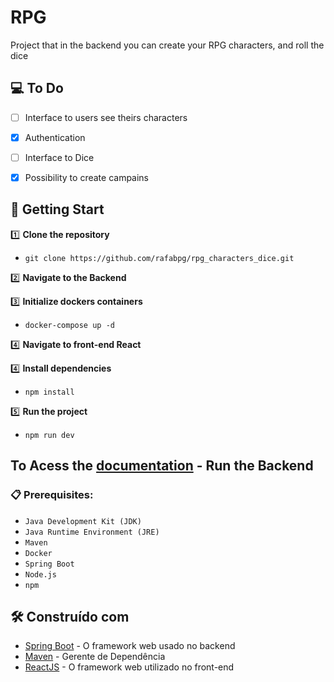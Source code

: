 # RPG

Project that in the backend you can create your RPG characters, and roll the dice 

##  💻 To Do

- [ ] Interface to users see theirs characters
- [X] Authentication
- [ ] Interface to Dice
- [X] Possibility to create campains


## 🚀 Getting Start

1️⃣ **Clone the repository**

- `git clone https://github.com/rafabpg/rpg_characters_dice.git`

2️⃣ **Navigate to the Backend**


3️⃣ **Initialize dockers containers**


- `docker-compose up -d`

  
4️⃣ **Navigate to front-end React**


4️⃣ **Install dependencies**

- `npm install`

  
5️⃣ **Run the project**
- `npm run dev`


## To Acess the [documentation](http://localhost:8080/swagger-ui/index.html) - Run the Backend 
  
### 📋 Prerequisites:

- `Java Development Kit (JDK)`
- `Java Runtime Environment (JRE) `
- `Maven`
- `Docker`
- `Spring Boot`
- `Node.js`
- `npm`

## 🛠️ Construído com

* [Spring Boot](https://spring.io/projects/spring-boot) - O framework web usado no backend
* [Maven](https://maven.apache.org/) - Gerente de Dependência
* [ReactJS](https://react.dev/) - O framework web utilizado no front-end


